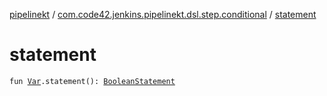 [pipelinekt](../index.md) / [com.code42.jenkins.pipelinekt.dsl.step.conditional](index.md) / [statement](./statement.md)

# statement

`fun `[`Var`](../com.code42.jenkins.pipelinekt.core.vars/-var/index.md)`.statement(): `[`BooleanStatement`](../com.code42.jenkins.pipelinekt.core.conditional/-boolean-statement/index.md)